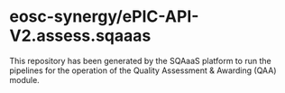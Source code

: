 <!--
SPDX-FileCopyrightText: Copyright contributors to the Software Quality Assurance as a Service (SQAaaS) project <sqaaas@ibergrid.eu>

SPDX-License-Identifier: GPL-3.0-only
-->

# eosc-synergy/ePIC-API-V2.assess.sqaaas
This repository has been generated by the SQAaaS platform to run the pipelines
for the operation of the
Quality Assessment & Awarding (QAA)
module.
